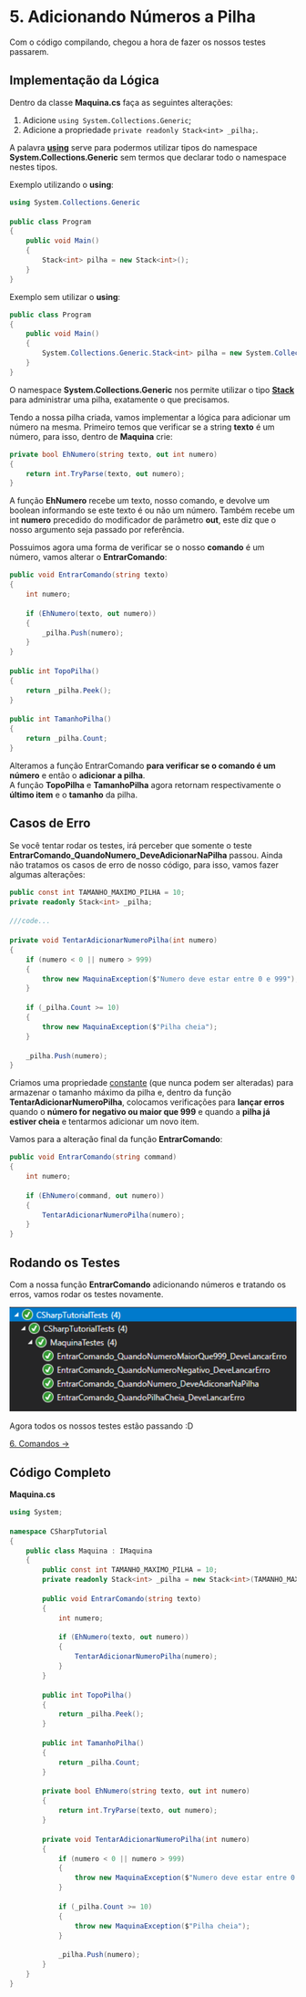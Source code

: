 # 5. Adicionando Números a Pilha

Com o código compilando, chegou a hora de fazer os nossos testes passarem.

## Implementação da Lógica

Dentro da classe **Maquina.cs** faça as seguintes alterações:
1. Adicione `using System.Collections.Generic`;
2. Adicione a propriedade `private readonly Stack<int> _pilha;`.

A palavra [**using**](https://docs.microsoft.com/pt-br/dotnet/csharp/language-reference/keywords/using) serve para podermos utilizar tipos do namespace **System.Collections.Generic** sem termos que declarar
todo o namespace nestes tipos. 

Exemplo utilizando o **using**:
```C#
using System.Collections.Generic

public class Program
{
	public void Main()
	{
		Stack<int> pilha = new Stack<int>();
	}
}
```
Exemplo sem utilizar o **using**:
```C#
public class Program
{
	public void Main()
	{
		System.Collections.Generic.Stack<int> pilha = new System.Collections.Generic.Stack<int>();
	}
}
```

O namespace **System.Collections.Generic** nos permite utilizar o tipo [**Stack<T>**](https://docs.microsoft.com/pt-br/dotnet/api/system.collections.generic.stack-1?view=netcore-3.1) para administrar uma pilha, exatamente o que precisamos.

Tendo a nossa pilha criada, vamos implementar a lógica para adicionar um número na mesma.
Primeiro temos que verificar se a string **texto** é um número, para isso, dentro de **Maquina** crie:
```C#
private bool EhNumero(string texto, out int numero)
{
	return int.TryParse(texto, out numero);
}
```
A função **EhNumero** recebe um texto, nosso comando, e devolve um boolean informando se este texto é ou não um número.
Também recebe um int **numero** precedido do modificador de parâmetro **out**, este diz que o nosso argumento seja passado por referência.

Possuimos agora uma forma de verificar se o nosso **comando** é um número, vamos alterar o **EntrarComando**:
```C#
public void EntrarComando(string texto)
{
	int numero;

	if (EhNumero(texto, out numero))
	{
		_pilha.Push(numero);
	}
}

public int TopoPilha()
{
	return _pilha.Peek();
}

public int TamanhoPilha()
{
	return _pilha.Count;
}
```
Alteramos a função EntrarComando **para verificar se o comando é um número** e então o **adicionar a pilha**. <br/>
A função **TopoPilha** e **TamanhoPilha** agora retornam respectivamente o **último item** e o **tamanho** da pilha.

## Casos de Erro

Se você tentar rodar os testes, irá perceber que somente o teste **EntrarComando_QuandoNumero_DeveAdicionarNaPilha** passou. Ainda não
tratamos os casos de erro de nosso código, para isso, vamos fazer algumas alterações:
```C#
public const int TAMANHO_MAXIMO_PILHA = 10;
private readonly Stack<int> _pilha;

///code...

private void TentarAdicionarNumeroPilha(int numero)
{
	if (numero < 0 || numero > 999)
	{
		throw new MaquinaException($"Numero deve estar entre 0 e 999");
	}

	if (_pilha.Count >= 10)
	{
		throw new MaquinaException($"Pilha cheia");
	}

	_pilha.Push(numero);
}
```
Criamos uma propriedade [constante](https://docs.microsoft.com/pt-br/dotnet/csharp/programming-guide/classes-and-structs/how-to-define-constants) (que nunca podem ser alteradas) para armazenar o tamanho máximo da pilha e, dentro da função **TentarAdicionarNumeroPilha**,
colocamos verificações para **lançar erros** quando o **número for negativo ou maior que 999** e quando a **pilha já estiver cheia** e tentarmos adicionar um novo item.

Vamos para a alteração final da função **EntrarComando**:
```C#
public void EntrarComando(string command)
{
	int numero;

	if (EhNumero(command, out numero))
	{
		TentarAdicionarNumeroPilha(numero);
	}
}
```
## Rodando os Testes

Com a nossa função **EntrarComando** adicionando números e tratando os erros, vamos rodar os testes novamente.

<div align="center">
	<img src="/imagens/tutorial/5.step-1.png" alt="Tests" width="650" /> 
</div>

Agora todos os nossos testes estão passando :D

[6. Comandos &rarr;](https://github.com/Go-Horse-Coding/csharp-tutorial/blob/master/modulos/tutorial/6.comandos.md)

## Código Completo

**Maquina.cs**
```C#
using System;

namespace CSharpTutorial
{
    public class Maquina : IMaquina
    {
        public const int TAMANHO_MAXIMO_PILHA = 10;
        private readonly Stack<int> _pilha = new Stack<int>(TAMANHO_MAXIMO_PILHA);

        public void EntrarComando(string texto)
        {
            int numero;

            if (EhNumero(texto, out numero))
            {
                TentarAdicionarNumeroPilha(numero);
            }
        }

        public int TopoPilha()
        {
            return _pilha.Peek();
        }
		
        public int TamanhoPilha()
        {
            return _pilha.Count;    
        }
		
        private bool EhNumero(string texto, out int numero)
        {
            return int.TryParse(texto, out numero);
        }
		
        private void TentarAdicionarNumeroPilha(int numero)
        {
            if (numero < 0 || numero > 999)
            {
                throw new MaquinaException($"Numero deve estar entre 0 e 999");
            }

            if (_pilha.Count >= 10)
            {
                throw new MaquinaException($"Pilha cheia");
            }

            _pilha.Push(numero);
        }
    }
}
```